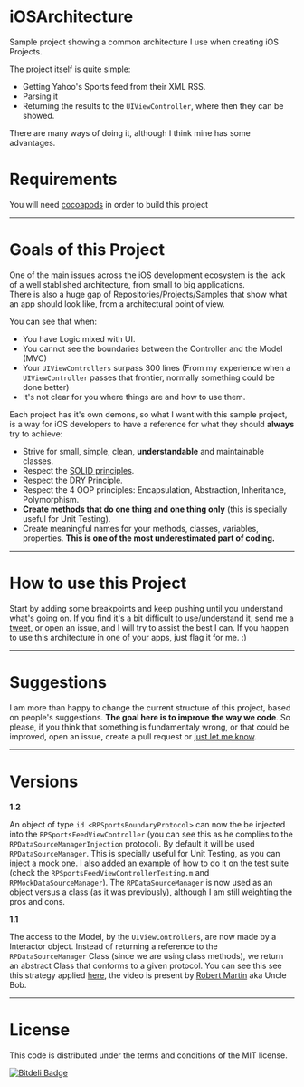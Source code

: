 iOSArchitecture
===============

Sample project showing a common architecture I use when creating iOS Projects.

The project itself is quite simple:

* Getting Yahoo's Sports feed from their XML RSS.
* Parsing it
* Returning the results to the `UIViewController`, where then they can be showed.

There are many ways of doing it, although I think mine has some advantages.

Requirements
============

You will need [cocoapods](http://cocoapods.org/) in order to build this project 

------------------------------------
Goals of this Project
====================================

One of the main issues across the iOS development ecosystem is the lack of a well stablished architecture, from small to big applications.  
There is also a huge gap of Repositories/Projects/Samples that show what an app should look like, from a architectural point of view. 

You can see that when:

* You have Logic mixed with UI.
* You cannot see the boundaries between the Controller and the Model (MVC)
* Your `UIViewControllers` surpass 300 lines (From my experience when a `UIViewController` passes that frontier, normally something could be done better)
* It's not clear for you where things are and how to use them.

Each project has it's own demons, so what I want with this sample project, is a way for iOS developers to have a reference for what they should **always** try to achieve:

* Strive for small, simple, clean, **understandable** and maintainable classes.
* Respect the [SOLID principles](http://en.wikipedia.org/wiki/SOLID_(object-oriented_design)).
* Respect the DRY Principle.
* Respect the 4 OOP principles: Encapsulation, Abstraction, Inheritance, Polymorphism.
* **Create methods that do one thing and one thing only** (this is specially useful for Unit Testing).
* Create meaningful names for your methods, classes, variables, properties. **This is one of the most underestimated part of coding.**

------------------------------------
How to use this Project
====================================

Start by adding some breakpoints and keep pushing until you understand what's going on. If you find it's a bit difficult to use/understand it, send me a [tweet](https://twitter.com/XSody), or open an issue, and I will try to assist the best I can. 
If you happen to use this architecture in one of your apps, just flag it for me. :) 

------------------------------------
Suggestions
====================================

I am more than happy to change the current structure of this project, based on people's suggestions. **The goal here is to improve the way we code**.
So please, if you think that something is fundamentaly wrong, or that could be improved, open an issue, create a pull request or [just let me know](https://twitter.com/XSody).

------------------------------------
Versions
====================================

**1.2**

An object of type `id <RPSportsBoundaryProtocol>` can now the be injected into the `RPSportsFeedViewController` (you can see this as he complies to the `RPDataSourceManagerInjection` protocol). By default it will be used `RPDataSourceManager`. This is specially useful for Unit Testing, as you can inject a mock one. I also added an example of how to do it on the test suite (check the `RPSportsFeedViewControllerTesting.m` and `RPMockDataSourceManager`). The `RPDataSourceManager` is now used as an object versus a class (as it was previously), although I am still weighting the pros and cons.

**1.1**

The access to the Model, by the `UIViewControllers`, are now made by a Interactor object. Instead of returning a reference to the `RPDataSourceManager` Class (since we are using class methods), we return an abstract Class that conforms to a given protocol. You can see this see this strategy applied [here](http://www.confreaks.com/videos/759-rubymidwest2011-keynote-architecture-the-lost-years#!), the video is present by [Robert Martin](http://en.wikipedia.org/wiki/Robert_Cecil_Martin) aka Uncle Bob. 

-------
License
=======

This code is distributed under the terms and conditions of the MIT license. 


[![Bitdeli Badge](https://d2weczhvl823v0.cloudfront.net/RuiAAPeres/iosarchitecture/trend.png)](https://bitdeli.com/free "Bitdeli Badge")

